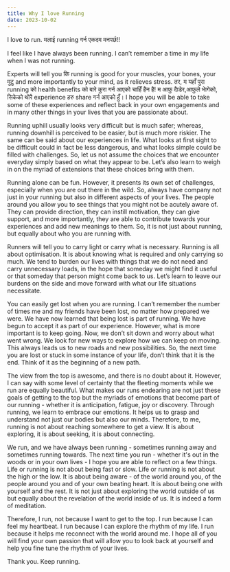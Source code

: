 ```yaml
---
title: Why I love Running
date: 2023-10-02
---
```


I love to run. मलाई running गर्न ‍‌एकदम मनपर्छ!! 

I feel like I have always been running. I can’t remember a time in my life when I was not running.

Experts will tell you कि running is good for your muscles, your bones, your मुटु and more importantly to your mind, as it relieves stress. तर, म यहाँ पुरा running को health benefits को बारे कुरा गर्न आएको चाहिँ हैन है! म आफु दाैडेर,आफुले भाेगेको, सिकेको थोरै experience हरु share गर्न आएको हुँ। I hope you will be able to take some of these experiences and reflect back in your own engagements and in many other things in your lives that you are passionate about.

Running uphill usually looks very difficult but is much safer; whereas, running downhill is perceived to be easier, but is much more riskier. The same can be said about our experiences in life. What looks at first sight to be difficult could in fact be less dangerous, and what looks simple could be filled with challenges. So, let us not assume the choices that we encounter everyday simply based on what they appear to be. Let’s also learn to weigh in on the myriad of extensions that these choices bring with them.

Running alone can be fun. However, it presents its own set of challenges, especially when you are out there in the wild. So, always have company not just in your running but also in different aspects of your lives. The people around you allow you to see things that you might not be acutely aware of. They can provide direction, they can instill motivation, they can give support, and more importantly, they are able to contribute towards your experiences and add new meanings to them. So, it is not just about running, but equally about who you are running with.

Runners will tell you to carry light or carry what is necessary. Running is all about optimisation. It is about knowing what is required and only carrying so much. We tend to burden our lives with things that we do not need and carry unnecessary loads, in the hope that someday we might find it useful or that someday that person might come back to us. Let’s learn to leave our burdens on the side and move forward with what our life situations necessitate. 

You can easily get lost when you are running. I can’t remember the number of times me and my friends have been lost, no matter how prepared we were. We have now learned that being lost is part of running. We have begun to accept it as part of our experience. However, what is more important is to keep going. Now, we don’t sit down and worry about what went wrong. We look for new ways to explore how we can keep on moving. This always leads us to new roads and new possibilities. So, the next time you are lost or stuck in some instance of your life, don’t think that it is the end. Think of it as the beginning of a new path. 


The view from the top is awesome, and there is no doubt about it. However, I can say with some level of certainty that the fleeting moments while we run are equally beautiful. What makes our runs endearing are not just these goals of getting to the top but the myriads of emotions that become part of our running - whether it is anticipation, fatigue, joy or discovery. Through running, we learn to embrace our emotions. It helps us to grasp and understand not just our bodies but also our minds. Therefore, to me, running is not about reaching somewhere to get a view. It is about exploring, it is about seeking, it is about connecting.  

We run, and we have always been running - sometimes running away and sometimes running towards. The next time you run - whether it's out in the woods or in your own lives - I hope you are able to reflect on a few things. Life or running is not about being fast or slow. Life or running is not about the high or the low. It is about being aware - of the world around you, of the people around you and of your own beating heart. It is about being one with yourself and the rest. It is not just about exploring the world outside of us but equally about the revelation of the world inside of us. It is indeed a form of meditation. 

Therefore, I run, not because I want to get to the top. I run because I can feel my heartbeat. I run because I can explore the rhythm of my life. I run because it helps me reconnect with the world around me. I hope all of you will find your own passion that will allow you to look back at yourself and help you fine tune the rhythm of your lives.

Thank you. Keep running.



